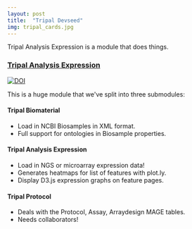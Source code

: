 ```yaml
---
layout: post
title:  "Tripal Devseed"
img: tripal_cards.jpg
---
```



Tripal Analysis Expression is a module that does things.


### [Tripal Analysis Expression](https://github.com/tripal/tripal_analysis_expression)
[![DOI](https://zenodo.org/badge/DOI/10.5281/zenodo.1115662.svg)](https://doi.org/10.5281/zenodo.1115662)

This is a huge module that we've split into three submodules:

#### Tripal Biomaterial
* Load in NCBI Biosamples in XML format.
* Full support for ontologies in Biosample properties.

#### Tripal Analysis Expression
* Load in NGS or microarray expression data!
* Generates heatmaps for list of features with plot.ly.
* Display D3.js expression graphs on feature pages.


#### Tripal Protocol
* Deals with the Protocol, Assay, Arraydesign MAGE tables.
* Needs collaborators!
